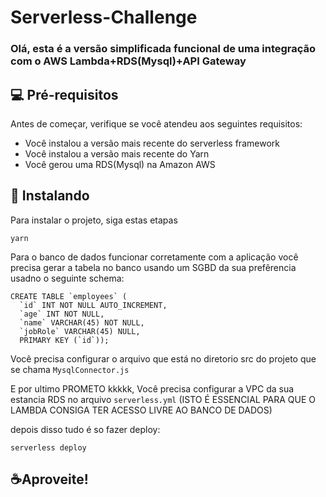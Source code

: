 # Serverless-Challenge

### Olá, esta é a versão simplificada funcional de uma integração com o AWS Lambda+RDS(Mysql)+API Gateway

## 💻 Pré-requisitos
Antes de começar, verifique se você atendeu aos seguintes requisitos:
* Você instalou a versão mais recente do serverless framework
* Você instalou a versão mais recente do Yarn
* Você gerou uma RDS(Mysql) na Amazon AWS

## 🚀 Instalando 
Para instalar o projeto, siga estas etapas
```
yarn 
```
Para o banco de dados funcionar corretamente com a aplicação você precisa gerar a tabela no banco usando um SGBD da sua prefêrencia usadno o seguinte schema:

```
CREATE TABLE `employees` (
  `id` INT NOT NULL AUTO_INCREMENT,
  `age` INT NOT NULL,
  `name` VARCHAR(45) NOT NULL,
  `jobRole` VARCHAR(45) NULL,
  PRIMARY KEY (`id`));

```

Você precisa configurar o arquivo que está no diretorio src do projeto que se chama `MysqlConnector.js` 

E por ultimo PROMETO kkkkk,
Você precisa configurar a VPC da sua estancia RDS no arquivo `serverless.yml` (ISTO É ESSENCIAL PARA QUE O LAMBDA CONSIGA TER ACESSO LIVRE AO BANCO DE DADOS)

depois disso tudo é so fazer deploy:
```
serverless deploy
```

## ☕Aproveite!
